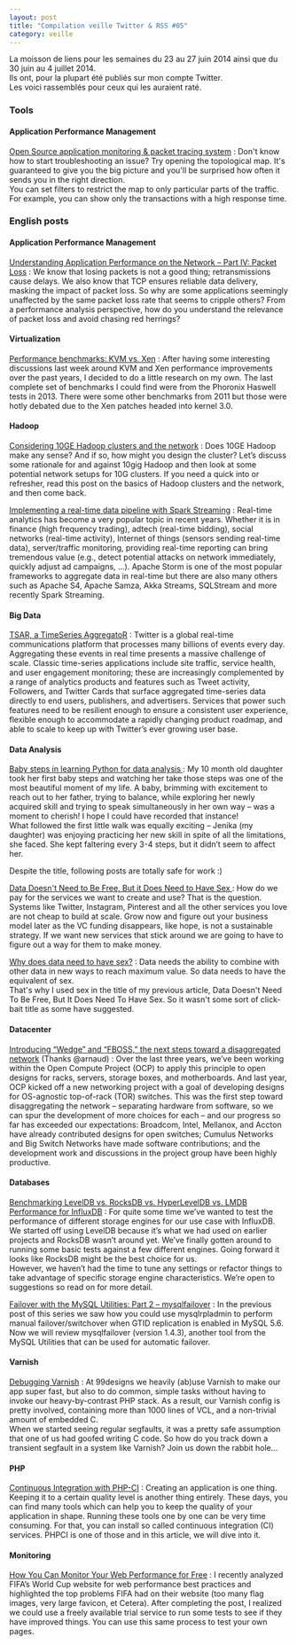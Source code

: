 ```yaml
---
layout: post
title: "Compilation veille Twitter & RSS #05"
category: veille
---
```


La moisson de liens pour les semaines du 23 au 27 juin 2014 ainsi que du 30 juin au 4 juillet 2014.  
Ils ont, pour la plupart été publiés sur mon compte Twitter.  
Les voici rassemblés pour ceux qui les auraient raté.

### Tools

#### Application Performance Management

[Open Source application monitoring & packet tracing system](http://packetbeat.com/)
:  Don't know how to start troubleshooting an issue? Try opening the topological map. It's guaranteed to give you the big picture and you'll be surprised how often it sends you in the right direction.  
You can set filters to restrict the map to only particular parts of the traffic. For example, you can show only the transactions with a high response time.


### English posts

#### Application Performance Management

[Understanding Application Performance on the Network – Part IV: Packet Loss](http://apmblog.compuware.com/2014/07/03/understanding-application-performance-on-the-network-packet-loss/)
:  We know that losing packets is not a good thing; retransmissions cause delays. We also know that TCP ensures reliable data delivery, masking the impact of packet loss. So why are some applications seemingly unaffected by the same packet loss rate that seems to cripple others? From a performance analysis perspective, how do you understand the relevance of packet loss and avoid chasing red herrings?

#### Virtualization

[Performance benchmarks: KVM vs. Xen](http://major.io/2014/06/22/performance-benchmarks-kvm-vs-xen/)
:  After having some interesting discussions last week around KVM and Xen performance improvements over the past years, I decided to do a little research on my own. The last complete set of benchmarks I could find were from the Phoronix Haswell tests in 2013. There were some other benchmarks from 2011 but those were hotly debated due to the Xen patches headed into kernel 3.0.

#### Hadoop

[Considering 10GE Hadoop clusters and the network](http://bradhedlund.com/2012/03/26/considering-10ge-hadoop-clusters-and-the-network/ (Thanks @shtouff))
:  Does 10GE Hadoop make any sense? And if so, how might you design the cluster?  Let’s discuss some rationale for and against 10gig Hadoop and then look at some potential network setups for 10G clusters.  If you need a quick into or refresher, read this post on the basics of Hadoop clusters and the network, and then come back.

[Implementing a real-time data pipeline with Spark Streaming](http://chimpler.wordpress.com/2014/07/01/implementing-a-real-time-data-pipeline-with-spark-streaming/)
:  Real-time analytics has become a very popular topic in recent years. Whether it is in finance (high frequency trading), adtech (real-time bidding), social networks (real-time activity), Internet of things (sensors sending real-time data), server/traffic monitoring, providing real-time reporting can bring tremendous value (e.g., detect potential attacks on network immediately, quickly adjust ad campaigns, …). Apache Storm is one of the most popular frameworks to aggregate data in real-time but there are also many others such as Apache S4, Apache Samza, Akka Streams, SQLStream and more recently Spark Streaming.

#### Big Data

[TSAR, a TimeSeries AggregatoR](https://blog.twitter.com/2014/tsar-a-timeseries-aggregator)
:  Twitter is a global real-time communications platform that processes many billions of events every day. Aggregating these events in real time presents a massive challenge of scale. Classic time-series applications include site traffic, service health, and user engagement monitoring; these are increasingly complemented by a range of analytics products and features such as Tweet activity, Followers, and Twitter Cards that surface aggregated time-series data directly to end users, publishers, and advertisers. Services that power such features need to be resilient enough to ensure a consistent user experience, flexible enough to accommodate a rapidly changing product roadmap, and able to scale to keep up with Twitter’s ever growing user base.

#### Data Analysis

[Baby steps in learning Python for data analysis ](http://www.analyticsvidhya.com/blog/2014/07/baby-steps-learning-python-data-analysis/)
:  My 10 month old daughter took her first baby steps and watching her take those steps was one of the most beautiful moment of my life. A baby, brimming with excitement to reach out to her father, trying to balance, while exploring her newly acquired skill and trying to speak simultaneously in her own way – was a moment to cherish! I hope I could have recorded that instance!  
What followed the first little walk was equally exciting – Jenika (my daughter) was enjoying practicing her new skill in spite of all the limitations, she faced. She kept faltering every 3-4 steps, but it didn’t seem to affect her.

Despite the title, following posts are totally safe for work :)

[Data Doesn't Need to Be Free, But it Does Need to Have Sex ](http://highscalability.com/blog/2014/6/30/data-doesnt-need-to-be-free-but-it-does-need-to-have-sex.html)
:  How do we pay for the services we want to create and use? That is the question. Systems like Twitter, Instagram, Pinterest and all the other services you love are not cheap to build at scale. Grow now and figure out your business model later as the VC funding disappears, like hope, is not a sustainable strategy. If we want new services that stick around we are going to have to figure out a way for them to make money.

[Why does data need to have sex?](http://highscalability.com/blog/2014/7/2/why-does-data-need-to-have-sex.html)
:  Data needs the ability to combine with other data in new ways to reach maximum value. So data needs to have the equivalent of sex.  
That's why I used sex in the title of my previous article, Data Doesn't Need To Be Free, But It Does Need To Have Sex. So it wasn't some sort of click-bait title as some have suggested. 

#### Datacenter

[Introducing “Wedge” and “FBOSS,” the next steps toward a disaggregated network](https://code.facebook.com/posts/681382905244727/introducing-wedge-and-fboss-the-next-steps-toward-a-disaggregated-network) (Thanks @arnaud)
:  Over the last three years, we’ve been working within the Open Compute Project (OCP) to apply this principle to open designs for racks, servers, storage boxes, and motherboards. And last year, OCP kicked off a new networking project with a goal of developing designs for OS-agnostic top-of-rack (TOR) switches. This was the first step toward disaggregating the network – separating hardware from software, so we can spur the development of more choices for each – and our progress so far has exceeded our expectations: Broadcom, Intel, Mellanox, and Accton have already contributed designs for open switches; Cumulus Networks and Big Switch Networks have made software contributions; and the development work and discussions in the project group have been highly productive. 

#### Databases

[Benchmarking LevelDB vs. RocksDB vs. HyperLevelDB vs. LMDB Performance for InfluxDB](http://influxdb.org/blog/2014/06/20/leveldb_vs_rocksdb_vs_hyperleveldb_vs_lmdb_performance.html)
:  For quite some time we’ve wanted to test the performance of different storage engines for our use case with InfluxDB. We started off using LevelDB because it’s what we had used on earlier projects and RocksDB wasn’t around yet. We’ve finally gotten around to running some basic tests against a few different engines. Going forward it looks like RocksDB might be the best choice for us.  
However, we haven’t had the time to tune any settings or refactor things to take advantage of specific storage engine characteristics. We’re open to suggestions so read on for more detail.

[Failover with the MySQL Utilities: Part 2 – mysqlfailover](http://www.mysqlperformanceblog.com/2014/07/03/failover-mysql-utilities-part-2-mysqlfailover/)
:  In the previous post of this series we saw how you could use mysqlrpladmin to perform manual failover/switchover when GTID replication is enabled in MySQL 5.6. Now we will review mysqlfailover (version 1.4.3), another tool from the MySQL Utilities that can be used for automatic failover.

#### Varnish

[Debugging Varnish](http://www.sitepoint.com/debugging-varnish/)
:  At 99designs we heavily (ab)use Varnish to make our app super fast, but also to do common, simple tasks without having to invoke our heavy-by-contrast PHP stack. As a result, our Varnish config is pretty involved, containing more than 1000 lines of VCL, and a non-trivial amount of embedded C.  
When we started seeing regular segfaults, it was a pretty safe assumption that one of us had goofed writing C code. So how do you track down a transient segfault in a system like Varnish? Join us down the rabbit hole…

#### PHP

[Continuous Integration with PHP-CI](http://www.sitepoint.com/continuous-integration-php-ci/)
:  Creating an application is one thing. Keeping it to a certain quality level is another thing entirely. These days, you can find many tools which can help you to keep the quality of your application in shape. Running these tools one by one can be very time consuming. For that, you can install so called continuous integration (CI) services. PHPCI is one of those and in this article, we will dive into it.

#### Monitoring

[How You Can Monitor Your Web Performance for Free](http://apmblog.compuware.com/2014/07/01/can-monitor-web-performance-free/)
:  I recently analyzed FIFA’s World Cup website for web performance best practices and highlighted the top problems FIFA had on their website (too many flag images, very large favicon, et Cetera). After completing the post, I realized we could use a freely available trial service to run some tests to see if they have improved things. You can use this same process to test your own pages.
